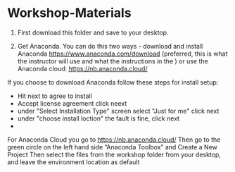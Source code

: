 # Workshop-Materials

1. First download this folder and save to your desktop.

2. Get Anaconda.
   You can do this two ways - download and install Anaconda https://www.anaconda.com/download (preferred, this is what the instructor will use and what the instructions in the ) or use the Anaconda cloud:
https://nb.anaconda.cloud/

If you choose to download Anaconda follow these steps for install setup:
- Hit next to agree to install
- Accept license agreement click neext
- under "Select Installation Type" screen select "Just for me" click next
- under "choose install loction" the fault is fine, click next
- 


For Anaconda Cloud you go to https://nb.anaconda.cloud/ 
Then go to the green circle on the left hand side “Anaconda Toolbox” and Create a New Project
Then select the files from the workshop folder from your desktop, and leave the environment location as default
